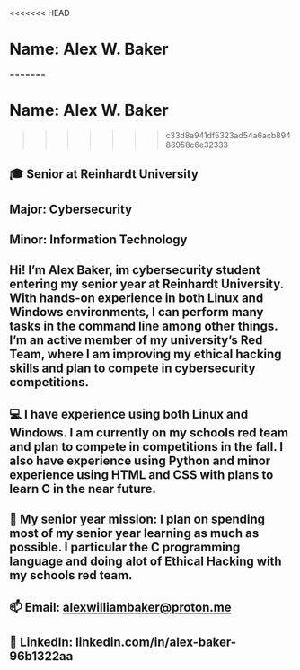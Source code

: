 <<<<<<< HEAD
# Name: Alex W. Baker
=======
# Name: Alex W. Baker
>>>>>>> c33d8a941df5323ad54a6acb89488958c6e32333
## 🎓 Senior at Reinhardt University
## Major: Cybersecurity
## Minor: Information Technology
## Hi! I’m Alex Baker, im cybersecurity student entering my senior year at Reinhardt University. With hands-on experience in both Linux and Windows environments, I can perform many tasks in the command line among other things. I’m an active member of my university’s Red Team, where I am improving my ethical hacking skills and plan to compete in cybersecurity competitions.

## 💻 I have experience using both Linux and Windows. I am currently on my schools red team and plan to compete in competitions in the fall. I also have experience using Python and minor experience using HTML and CSS with plans to learn C in the near future.

## 🔐 My senior year mission: I plan on spending most of my senior year learning as much as possible. I particular the C programming language and doing alot of Ethical Hacking with my schools red team.

## 📫 Email: alexwilliambaker@proton.me
## 🔗 LinkedIn: linkedin.com/in/alex-baker-96b1322aa
<!--
Alex Baker
-->
